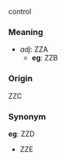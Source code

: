control
### Meaning
+ _adj_: ZZA
	+ __eg__: ZZB

### Origin

ZZC

### Synonym

__eg__: ZZD

+ ZZE


